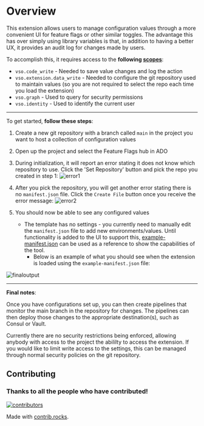 # Overview

This extension allows users to manage configuration values through a more convenient UI for feature flags or other similar toggles. The advantage this has over simply using library variables is that, in addition to having a better UX, it provides an audit log for changes made by users.


To accomplish this, it requires access to the **following [scopes](https://docs.microsoft.com/en-us/azure/devops/extend/develop/manifest?view=azure-devops#scopes)**:
* `vso.code_write` - Needed to save value changes and log the action
* `vso.extension.data_write` - Needed to configure the git repository used to maintain values (so you are not required to select the repo each time you load the extension)
* `vso.graph` - Used to query for security permissions
* `vso.identity` - Used to identify the current user

---

To get started, **follow these steps**:
1. Create a new git repository with a branch called `main` in the project you want to host a collection of configuration values
1. Open up the project and select the Feature Flags hub in ADO
1.  During initialization, it will report an error stating it does not know which repository to use. Click the 'Set Repository' button and pick the repo you created in step 1:
![error1](https://user-images.githubusercontent.com/103285014/169904218-2c17955c-bd0a-42ac-a40a-aa249297f36d.png)

1. After you pick the repository, you will get another error stating there is no `manifest.json` file. Click the `Create File` button once you receive the error message:
![error2](https://user-images.githubusercontent.com/103285014/169904356-4da28826-169f-4563-bbc6-2498d63c80cb.png)

1. You should now be able to see any configured values
    * The template has no settings - you currently need to manually edit the `manifest.json` file to add new environments/values. Until functionality is added to the UI to support this, [example-manifest.json](example-manifest.json) can be used as a reference to show the capabilities of the tool.
      * Below is an example of what you should see when the extension is loaded using the `example-manifest.json` file:

 ![finaloutput](https://user-images.githubusercontent.com/103285014/169904865-4579e944-7ec2-4368-9db5-541ac609b4e7.png)


---

**Final notes**:

Once you have configurations set up, you can then create pipelines that monitor the main branch in the repository for changes. The pipelines can then deploy those changes to the appropriate destination(s), such as Consul or Vault.

Currently there are no security restrictions being enforced, allowing anybody with access to the project the abililty to access the extension. If you would like to limit write access to the settings, this can be managed through normal security policies on the git repository.

## Contributing

### Thanks to all the people who have contributed!

[![contributors](https://contrib.rocks/image?repo=ktmitton/azure-devops-feature-flag-manager)](https://github.com/ktmitton/azure-devops-feature-flag-manager/graphs/contributors)

Made with [contrib.rocks](https://contrib.rocks).
